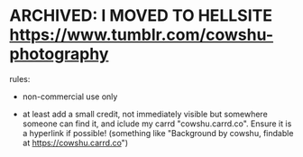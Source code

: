 # ARCHIVED: I MOVED TO HELLSITE https://www.tumblr.com/cowshu-photography

rules:

- non-commercial use only

- at least add a small credit, not immediately visible but somewhere someone can find it, and iclude my carrd "cowshu.carrd.co". Ensure it is a hyperlink if possible! (something like "Background by cowshu, findable at https://cowshu.carrd.co")

